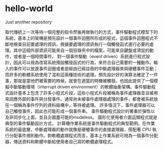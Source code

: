 # hello-world
Just another repository

取代傳統上一次等待一個完整的指令然後再做執行的方式，事件驅動程式模型下的系統，基本上的架構是預先設計一個事件迴圈所形成的程式，這個事件迴圈程式不斷地檢查目前要處理的資訊，根據要處理的資訊執行一個觸發函式進行必要的處理。其中這個外部資訊可能來自一個目錄夾中的檔案，可能來自鍵盤或滑鼠的動作，或者是一個時間事件。
對一個事件驅動（event driven）系統進行程式設計，因此可以視為改寫系統預設觸發函式的行為，來符合自己需要的一種動作。輸入的事件可以放進事件迴圈或者是經由已經註冊的中斷處理器來與硬體事件互動；而許多的軟體系統使用了混和這兩種技術的處理。預先設計好的演算法確定了一件事，那就是當他們被需要的時候，就會在適當的時機被觸發。也因此提供了一個模擬中斷驅動環境（interrupt driven environment）的軟體抽象架構。事件驅動程式設計基本上包含了許多小程式片段，這些小程式片段被稱為事件處理器並且被用來回應外部的事件與分發事件。通常尚未被事件處理器處理的事件，都會被系統放在一個稱為事件佇列的資料結構中，等待被處理。
許多情況下，事件處理器可以自己觸發事件，因此也可能形成一個事件串。 事件驅動程式設計的著重於彈性以及非同步化上面，並且企圖盡可能的modeless。 圖形化使用者介面這類程式就是典型的事件驅動設計方式。
計算機作業系統是事件驅動程式的典型範例。在作業系統的最底層，中斷處理器的動作就像是硬體事件的直接處理器，搭配著 CPU 執行分配事件規則動作。對軟體處理程式而言，基本上作業系統可視為一個事件分配器，傳送資料和軟體中斷給使用者自己寫的軟體處理程式。
